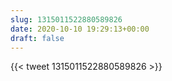```yaml
---
slug: 1315011522880589826
date: 2020-10-10 19:29:13+00:00
draft: false
---
```


{{< tweet 1315011522880589826 >}}
